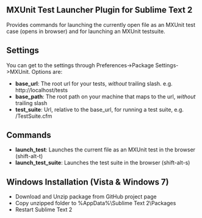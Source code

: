 MXUnit Test Launcher Plugin for Sublime Text 2
----------------------------------------------

Provides commands for launching the currently open file as an MXUnit test case (opens in browser) and for launching an MXUnit testsuite.

Settings
--------

You can get to the settings through Preferences->Package Settings->MXUnit. Options are:

* **base_url**: The root url for your tests, *without* trailing slash. e.g. http://localhost/tests
* **base_path**: The root path on your machine that maps to the url, *without* trailing slash
* **test_suite**: Url, relative to the base_url, for running a test suite, e.g. /TestSuite.cfm

Commands
--------

* **launch_test**: Launches the current file as an MXUnit test in the browser (shift-alt-t)
* **launch_test_suite**: Launches the test suite in the browser (shift-alt-s)

Windows Installation (Vista & Windows 7)
----------------------------------------
* Download and Unzip package from GitHub project page
* Copy unzipped folder to %AppData%\Sublime Text 2\Packages
* Restart Sublime Text 2